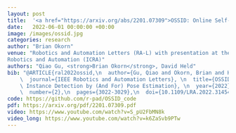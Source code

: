 ```yaml
---
layout: post
title:  '<a href="https://arxiv.org/abs/2201.07309">OSSID: Online Self-Supervised Instance Detection by (and for) Pose Estimation</a>'
date:   2022-06-01 00:00:00 +00:00
image: /images/ossid.jpg
categories: research
author: "Brian Okorn"
venue: "Robotics and Automation Letters (RA-L) with presentation at the International Conference of
Robotics and Automation (ICRA)"
authors: "Qiao Gu, <strong>Brian Okorn</strong>, David Held"
bib: "@ARTICLE{ral2022ossid,\n  author={Gu, Qiao and Okorn, Brian and Held, David},\n\
    \  journal={IEEE Robotics and Automation Letters}, \n  title={OSSID: Online Self-Supervised\
    \ Instance Detection by (And For) Pose Estimation}, \n  year={2022},\n  volume={7},\n\
    \  number={2},\n  pages={3022-3029},\n  doi={10.1109/LRA.2022.3145488}}"
code: https://github.com/r-pad/OSSID_code
pdf: https://arxiv.org/pdf/2201.07309.pdf
video: https://www.youtube.com/watch?v=S_pU2FbMN8k
video_long: https://www.youtube.com/watch?v=k6ZaSvb9PTw
---
```

